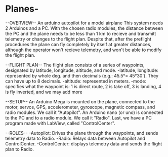 # Planes-
--OVERVIEW--
An arduino autopilot for a model airplane
This system needs 2 Arduinos and a PC.
With the chosen radio modules, the distance between the PC and the plane needs to be less than 1 km to recieve and transmitt telemetry or changes to the flight plan.
Despite that, after the preflight procedures the plane can fly completely by itself at greater distances, although the operator won't recieve telemetry, and won't be able to modify the flight plan.

--FLIGHT PLAN--
The flight plan consists of a series of waypoints, designated by latitude, longitude, altitude, and mode.
-latitude, longitude: represented by whole deg. and then decimals (e.g.: 45.5°= 45°30'). They can have up to 8 decimals.
-altitude: represented in meters.
-mode: specifies what the waypoint is: 1 is direct route, 2 is take off, 3 is landing, 4 is fly inverted, and we may add more 

--SETUP--
An Arduino Mega is mounted on the plane, connected to the motor, servos, GPS, accelerometer, gyroscope, magnetic compass, and radio modules. We call it "Autopilot".
An Arduino nano (or uno) is connected to the PC and to a radio module. We call it "Radio".
Last, we have a PC program made with LabView, called "ControlCenter".

--ROLES--
-Autopilot: Drives the plane through the waypoints, and sends telemetry data to Radio.
-Radio: Relays data between Autopilot and ControlCenter.
-ControlCenter: displays telemetry data and sends the flight plan to Radio.


